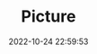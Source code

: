 ---
weight: 1
images:
- /images/edited/94.jpeg
title: Picture
date: 2022-10-24 22:59:53
tags:
- luminar
- work
---